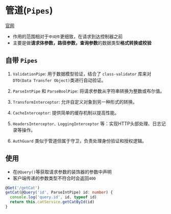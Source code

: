 # 管道(`Pipes`)
[官网](https://docs.nestjs.cn/10/pipes)
* 作用的范围相对于`中间件`更细致，在请求到达控制器之前
* 主要是做**请求体参数，路径参数，查询参数**的数据类型**格式转换或校验**

## 自带 `Pipes`
1. `ValidationPipe`: 用于数据模型验证，结合了 `class-validator` 库来对 `DTO(Data Transfer Object)`类进行自动验证。

2. `ParseIntPipe` 和 `ParseBoolPipe`: 将请求参数从字符串转换为整数或布尔值。

3. `TransformInterceptor`: 允许自定义对象到另一种形式的转换。

4. `CacheInterceptor`: 提供简单的缓存机制以提高性能。

5. `HeadersInterceptor、LoggingInterceptor` 等：实现HTTP头部处理、日志记录等操作。

6. `AuthGuard` 类似于管道但属于守卫，负责处理身份验证和授权逻辑。

## 使用

* 在`@Query()`等获取请求参数的装饰器的参数中声明
* 客户端传递的参数类型不符合时会返回`400`

```ts
@Get('/getCat')
getCat(@Query('id', ParseIntPipe) id: number) {
  console.log('query.id', id, typeof id)
  return this.catService.getCatById(id)
}
```
